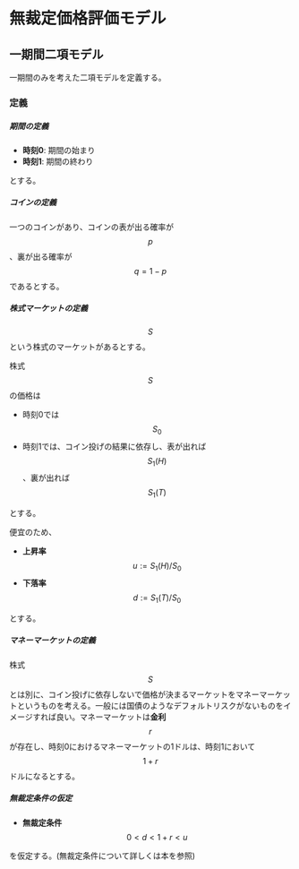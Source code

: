 # 無裁定価格評価モデル

## 一期間二項モデル

一期間のみを考えた二項モデルを定義する。

### 定義

##### 期間の定義

- **時刻0**: 期間の始まり
- **時刻1**: 期間の終わり

とする。

##### コインの定義

一つのコインがあり、コインの表が出る確率が$$p$$、裏が出る確率が$$q = 1 - p$$であるとする。

##### 株式マーケットの定義

$$S$$という株式のマーケットがあるとする。

株式$$S$$の価格は

- 時刻0では$$S_0$$
- 時刻1では、コイン投げの結果に依存し、表が出れば$$S_1(H)$$、裏が出れば$$S_1(T)$$

とする。

便宜のため、

- **上昇率** $$u := S_1(H)/S_0$$ 
- **下落率** $$d := S_1(T)/S_0$$

とする。

##### マネーマーケットの定義

株式$$S$$とは別に、コイン投げに依存しないで価格が決まるマーケットをマネーマーケットというものを考える。一般には国債のようなデフォルトリスクがないものをイメージすれば良い。マネーマーケットは**金利**$$r$$が存在し、時刻0におけるマネーマーケットの1ドルは、時刻1において$$1+r$$ドルになるとする。

##### 無裁定条件の仮定

- **無裁定条件** $$0 < d < 1 + r < u$$

を仮定する。(無裁定条件について詳しくは本を参照)

